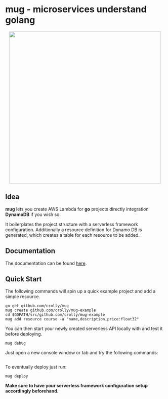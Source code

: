 # mug - microservices understand golang
<p align="center"><img src="./logo.svg" width="480px" /></p>

## Idea

**mug** lets you create AWS Lambda for **go** projects directly integration **DynamoDB** if you wish so.

It boilerplates the project structure with a serverless framework configuration. Additionally a resource definition for Dynamo DB is generated, which creates a table for each resource to be added.

## Documentation

The documentation can be found [here](https://crolly.github.io/mug).

## Quick Start

The following commands will spin up a quick example project and add a simple resource.

```console
go get github.com/crolly/mug
mug create github.com/crolly/mug-example
cd $GOPATH/src/github.com/crolly/mug-example
mug add resource course -a "name,description,price:float32"
```

You can then start your newly created serverless API locally with and test it before deploying.
```console
mug debug
```

Just open a new console window or tab and try the following commands:
```console

```
To eventually deploy just run:
```console
mug deploy
```

**Make sure to have your serverless framework configuration setup accordingly beforehand.**